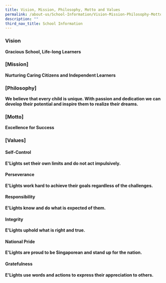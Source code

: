 ```yaml
---
title: Vision, Mission, Philosophy, Motto and Values
permalink: /about-us/School-Information/Vision-Mission-Philosophy-Motto-and-Values/
description: ""
third_nav_title: School Information
---
```

### **Vision**<b>

Gracious School, Life-long Learners

  

### **[Mission]**<b>

Nurturing Caring Citizens and Independent Learners

  

### **[Philosophy]**<b>

We believe that every child is unique. With passion and dedication we can develop their potential and inspire them to realize their dreams.

  

### **[Motto]**<b>

Excellence for Success

  

### **[Values]**<b>

#### Self-Control<b>
E'Lights set their own limits and do not act impulsively.
<b>

#### Perseverance<b>
E'Lights work hard to achieve their goals regardless of the challenges.
<b>

#### Responsibility<b>
E'Lights know and do what is expected of them.
<b>

#### Integrity<b>
E'Lights uphold what is right and true.
<b>

#### National Pride<b>
E'Lights are proud to be Singaporean and stand up for the nation.
<b>

#### Gratefulness<b>
E'Lights use words and actions to express their appreciation to others.
<b>